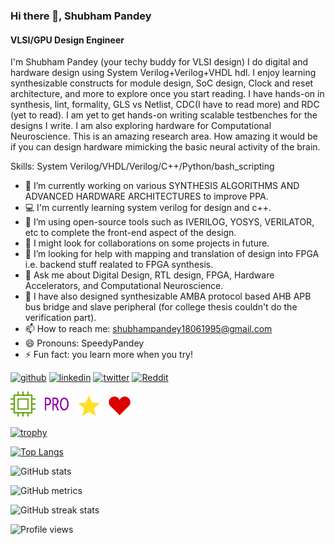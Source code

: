 ### Hi there 👋, Shubham Pandey
#### VLSI/GPU Design Engineer
I'm Shubham Pandey (your techy buddy for VLSI design)
  I do digital and hardware design using System Verilog+Verilog+VHDL hdl. I enjoy learning synthesizable constructs for module design, SoC design, Clock and reset architecture, and more to explore once you start reading.
  I have hands-on in synthesis, lint, formality, GLS vs Netlist, CDC(I have to read more) and RDC (yet to read).
  I am yet to get hands-on writing scalable testbenches for the designs I write. 
  I am also exploring hardware for Computational Neuroscience. This is an amazing research area. How amazing it would be if you can design hardware mimicking the basic neural activity of the brain.

Skills: System Verilog/VHDL/Verilog/C++/Python/bash_scripting

- 🔭 I’m currently working on various SYNTHESIS ALGORITHMS AND ADVANCED HARDWARE ARCHITECTURES to improve PPA.
- 💻 I'm currently learning system verilog for design and c++.
- 🌱 I’m using open-source tools such as IVERILOG, YOSYS, VERILATOR, etc to complete the front-end aspect of the design.
- 👯 I might look for collaborations on some projects in future. 
- 🤔 I’m looking for help with mapping and translation of design into FPGA i.e. backend stuff realated to FPGA synthesis.  
- 💬 Ask me about Digital Design, RTL design, FPGA, Hardware Accelerators, and Computational Neuroscience. 
- 📝 I have also designed synthesizable AMBA protocol based AHB APB bus bridge and slave peripheral (for college thesis couldn't do the verification part).
- 📫 How to reach me: shubhampandey18061995@gmail.com 
- 😄 Pronouns: SpeedyPandey 
- ⚡ Fun fact: you learn more when you try! 


[<img src='https://cdn.jsdelivr.net/npm/simple-icons@3.0.1/icons/github.svg' alt='github' height='40'>](https://github.com/spdy1895)  [<img src='https://cdn.jsdelivr.net/npm/simple-icons@3.0.1/icons/linkedin.svg' alt='linkedin' height='40'>](https://www.linkedin.com/in/shubham-pandey-spdy1895/)  [<img src='https://cdn.jsdelivr.net/npm/simple-icons@3.0.1/icons/twitter.svg' alt='twitter' height='40'>](https://twitter.com/@its_Shubhampdy)  [<img src='https://cdn.jsdelivr.net/npm/simple-icons@3.0.1/icons/reddit.svg' alt='Reddit' height='40'>](https://www.reddit.com/user/shubh_695)  

<a href='https://docs.github.com/en/developers'><img src='https://raw.githubusercontent.com/acervenky/animated-github-badges/master/assets/devbadge.gif' width='40' height='40'></a> <a href='https://github.com/pricing'><img src='https://raw.githubusercontent.com/acervenky/animated-github-badges/master/assets/pro.gif' width='40' height='40'></a> <a href='https://stars.github.com/'><img src='https://raw.githubusercontent.com/acervenky/animated-github-badges/master/assets/starbadge.gif' width='35' height='35'></a> <a href='https://docs.github.com/en/github/supporting-the-open-source-community-with-github-sponsors'><img src='https://raw.githubusercontent.com/acervenky/animated-github-badges/master/assets/sponsorbadge.gif' width='35' height='35'></a> 

[![trophy](https://github-profile-trophy.vercel.app/?username=spdy1895)](https://github.com/ryo-ma/github-profile-trophy)

[![Top Langs](https://github-readme-stats.vercel.app/api/top-langs/?username=spdy1895)](https://github.com/anuraghazra/github-readme-stats)

![GitHub stats](https://github-readme-stats.vercel.app/api?username=spdy1895&show_icons=true)  

![GitHub metrics](https://metrics.lecoq.io/spdy1895)  

![GitHub streak stats](https://github-readme-streak-stats.herokuapp.com/?user=spdy1895)  

![Profile views](https://gpvc.arturio.dev/spdy1895)  
